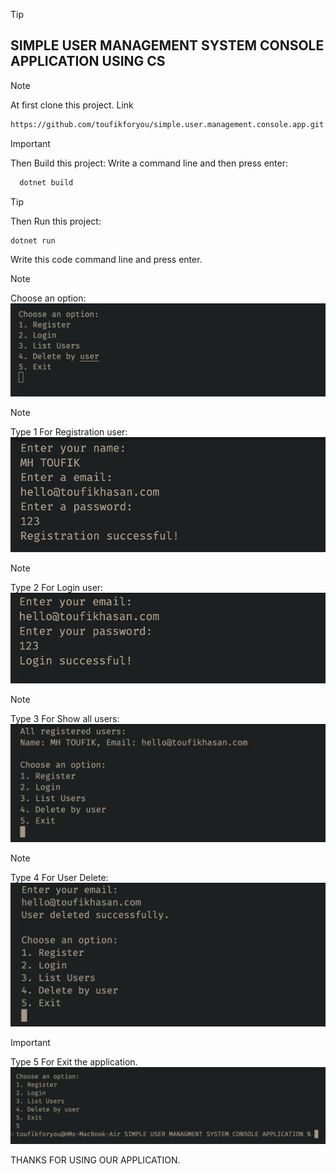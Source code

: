 > [!TIP]
>
> ## SIMPLE USER MANAGEMENT SYSTEM CONSOLE APPLICATION USING CS

> [!NOTE]
> At first clone this project. Link
> ```bash
> https://github.com/toufikforyou/simple.user.management.console.app.git
> ```

> [!IMPORTANT]
> Then Build this project: Write a command line and then press enter:
```bash
  dotnet build
```

> [!TIP]
> Then Run this project:
> ```bash
> dotnet run
> ```
> Write this code command line and press enter.

> [!NOTE]
> Choose an option:
> ![image alt](https://github.com/toufikforyou/simple.user.management.console.app/blob/main/readme_images/1.png?raw=true)

> [!NOTE]
> Type 1 For Registration user:
> ![image alt](https://github.com/toufikforyou/simple.user.management.console.app/blob/main/readme_images/2.png?raw=true)

> [!NOTE]
> Type 2 For Login user:
> ![image alt](https://github.com/toufikforyou/simple.user.management.console.app/blob/main/readme_images/3.png?raw=true)

> [!NOTE]
> Type 3 For Show all users:
> ![image alt](https://github.com/toufikforyou/simple.user.management.console.app/blob/main/readme_images/4.png?raw=true)

> [!NOTE]
> Type 4 For User Delete:
> ![image alt](https://github.com/toufikforyou/simple.user.management.console.app/blob/main/readme_images/5.png?raw=true)

> [!IMPORTANT]
> Type 5 For Exit the application.
> ![image alt](https://github.com/toufikforyou/simple.user.management.console.app/blob/main/readme_images/6.png?raw=true)

THANKS FOR USING OUR APPLICATION.
